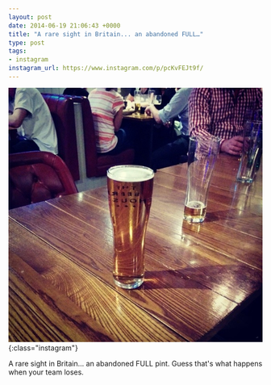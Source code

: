 ```yaml
---
layout: post
date: 2014-06-19 21:06:43 +0000
title: "A rare sight in Britain... an abandoned FULL…"
type: post
tags:
- instagram
instagram_url: https://www.instagram.com/p/pcKvFEJt9f/
---
```


![Instagram - pcKvFEJt9f](/img/pcKvFEJt9f.jpg){:class="instagram"}

A rare sight in Britain... an abandoned FULL pint. Guess that's what happens when your team loses.
